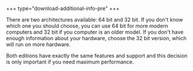 +++
type="download-additional-info-pre"
+++

There are two architectures available: 64 bit and 32 bit. If you don't know which one you should choose, you can use 64 bit for more modern computers and 32 bit if you computer is an older model. If you don't have enough information about your hardware, choose the 32 bit version, which will run on more hardware.

Both editions have exactly the same features and support and this decision is only important if you need maximum performance. 
